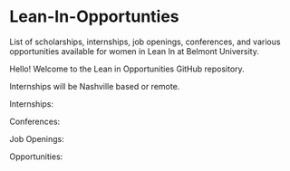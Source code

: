 # Lean-In-Opportunties
List of scholarships, internships, job openings, conferences, and various opportunities available for women in Lean In at Belmont University.


Hello! Welcome to the Lean in Opportunities GitHub repository.

Internships will be Nashville based or remote.


Internships:

Conferences:

Job Openings:

Opportunities:
